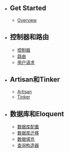 - ## Get Started
    - [Overview](/docs/{{version}}/overview)

- ## 控制器和路由
    - [控制器](/docs/{{version}}/controller)
    - [路由](/docs/{{version}}/route)
    - [用户请求](/docs/{{version}}/request)

- ## Artisan和Tinker
    - [Artisan](/docs/{{version}}/artisan)
    - [Tinker](/docs/{{version}}/tinker)

- ## 数据库和Eloquent
    - [数据库配置](/docs/{{version}}/database/config)
    - [数据库迁移](/docs/{{version}}/database/migrate)
    - [数据填充](/docs/{{version}}/database/seed)
    - [查询构造器](/docs/{{version}}/database/query)
